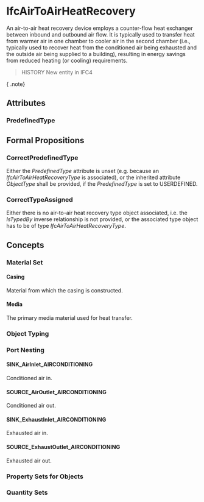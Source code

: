 # IfcAirToAirHeatRecovery

An air-to-air heat recovery device employs a counter-flow heat exchanger between inbound and outbound air flow. It is typically used to transfer heat from warmer air in one chamber to cooler air in the second chamber (i.e., typically used to recover heat from the conditioned air being exhausted and the outside air being supplied to a building), resulting in energy savings from reduced heating (or cooling) requirements.
<!-- end of short definition -->


> HISTORY New entity in IFC4

{ .note}
>

## Attributes

### PredefinedType


## Formal Propositions

### CorrectPredefinedType
Either the _PredefinedType_ attribute is unset (e.g. because an _IfcAirToAirHeatRecoveryType_ is associated), or the inherited attribute _ObjectType_ shall be provided, if the _PredefinedType_ is set to USERDEFINED.

### CorrectTypeAssigned
Either there is no air-to-air heat recovery type object associated, i.e. the _IsTypedBy_ inverse relationship is not provided, or the associated type object has to be of type _IfcAirToAirHeatRecoveryType_.

## Concepts

### Material Set



#### Casing

Material from which the casing is constructed.

#### Media

The primary media material used for heat transfer.

### Object Typing



### Port Nesting



#### SINK_AirInlet_AIRCONDITIONING

Conditioned air in.

#### SOURCE_AirOutlet_AIRCONDITIONING

Conditioned air out.

#### SINK_ExhaustInlet_AIRCONDITIONING

Exhausted air in.

#### SOURCE_ExhaustOutlet_AIRCONDITIONING

Exhausted air out.

### Property Sets for Objects



### Quantity Sets



